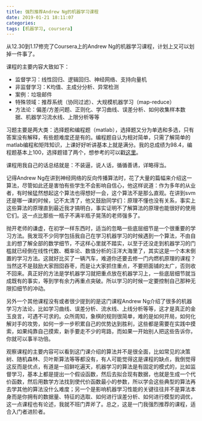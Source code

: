 ```yaml
---
title: 强烈推荐Andrew Ng的机器学习课程
date: 2019-01-21 18:11:07
categories:
tags: [机器学习, coursera]
---
```


从12.30到1.17修完了Coursera上的Andrew Ng的机器学习课程，计划上又可以划掉一件事了。

课程的主要内容大致如下：
- 监督学习：线性回归、逻辑回归、神经网络、支持向量机
- 非监督学习：K均值、主成分分析、异常检测
- 案例：垃圾邮件
- 特殊领域：推荐系统（协同过滤）、大规模机器学习（map-reduce）
- 方法论：偏差/方差问题、正则化、学习曲线、误差分析、如何收集样本数据、机器学习流水线、上限分析等等

<!--more-->

习题主要是两大类：选择题和编程题（matlab），选择题又分为单选和多选，只有答案没有解释，有些题难度还是有的。编程题自认为相对简单，只需了解简单的matlab编程和矩阵知识，上课好好听讲基本上就是满分。我的总成绩为98.4，编程题基本上100，选择题错了两个，想参考的可以戳[这里](https://github.com/naosense/coursera-ml)。

课程用我自己的话总结就是：不装逼，说人话，循循善诱，详略得当。

记得Andrew Ng在讲到神经网络的反向传播算法时，花了大量的篇幅来介绍这一算法，尽管如此还是害怕有些学生不会影响自信心，他这样说道：作为多年的从业者，有时候猛然想起这个算法也得想好一会，这个算法不是那么直观。在讲到svm还是哪一课的时候，记不太清了，他又鼓励同学们：原理不懂也没有关系，事实上这些算法的原理直到最近我才搞明白，事实证明不了解算法的原理也能很好的使用它们。这一点比那些一瓶子不满半瓶子晃荡的老师强多了。

抛开老师的谦虚，在初学一样东西时，适当的忽略一些底层细节是一个很重要的学习方法。我发现不少同学包括我自己在学习机器学习的时候遇到一个算法，不由自主的想了解全部的数学细节，不这样心里就不踏实，以至于还没走到机器学习的门槛就已经倒在线性代数、概率论、数值分析的汪洋大海里了，其实这是一个本末倒置的学习方法。这就好比买了一辆汽车，难道你还要去修一门内燃机原理的课程？当然这不是鼓励大家囫囵吞枣，而是让大家抓住重点，不要把面铺的太广，否则收不回来。真正好的方法是学机器学习就把重点放在机器学习上，一些底层细节就当成既有的事实，等到学有余力再重点突破。所以学习的时候一定要控制自己那种无限扣细节的冲动。

另外一个其他课程没有或者很少提到的是这门课程Andrew Ng介绍了很多的机器学习方法论，比如学习曲线、误差分析、流水线、上线分析等等，这才是真正的金玉良言，可遇不可求的。众所周知，象棋的规则很简单，难的是如何开局，如何化解对手的攻势，如何一步一步积累自己的优势达到胜利，这些都是需要在实践中摸索，如果纯靠自己摸索，新手要走不少的弯路，而如果一开始别人把这些告诉你，你就可以事半功倍。

观察课程的主要内容可以看到这门课介绍的算法并不是很全面，比如常见的决策树、随机森林、贝叶斯算法等等都没有，有人可能觉得这是课程的缺点，我倒觉得这反而是优点，有道是一招鲜吃遍天，机器学习的算法是有固定的模式的，比如监督学习，基本上都是提出一个假设函数，然后去拟合现有数据，也就是生成一个代价函数，然后用数学方法找到使代价函数最小的参数，所以学会这些典型的算法再去学其他的算法没什么难度；另一个是影响机器学习性能的关键往往并不是算法本身而是你拥有的数据量、特征的选取、如何进行误差分析、如何进行模型的调优，这一点课程也有论述，我就不班门弄斧了。总之，这是一门我强烈推荐的课程，适合入门者进阶者。

